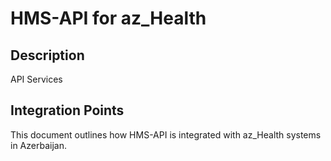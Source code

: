# HMS-API for az_Health

## Description

API Services

## Integration Points

This document outlines how HMS-API is integrated with az_Health systems in Azerbaijan.
